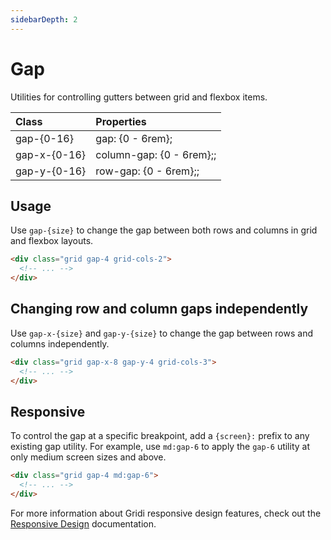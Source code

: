 ```yaml
---
sidebarDepth: 2
---
```


# Gap

Utilities for controlling gutters between grid and flexbox items.

| Class        | Properties        |
| :----------- | :---------------- |
| gap-{0-16}   | gap: {0 - 6rem}; |
| gap-x-{0-16} | column-gap: {0 - 6rem};; |
| gap-y-{0-16} | row-gap: {0 - 6rem};;    |

## Usage

Use `gap-{size}` to change the gap between both rows and columns in grid and flexbox layouts.

```html
<div class="grid gap-4 grid-cols-2">
  <!-- ... -->
</div>
```

## Changing row and column gaps independently

Use `gap-x-{size}` and `gap-y-{size}` to change the gap between rows and columns independently.

```html
<div class="grid gap-x-8 gap-y-4 grid-cols-3">
  <!-- ... -->
</div>
```

## Responsive

To control the gap at a specific breakpoint, add a `{screen}:` prefix to any existing gap utility. For example, use `md:gap-6` to apply the `gap-6` utility at only medium screen sizes and above.

```html
<div class="grid gap-4 md:gap-6">
  <!-- ... -->
</div>
```

For more information about Gridi responsive design features, check out the <a href="/gridi/guide/responsive-design.html">Responsive Design</a> documentation.
